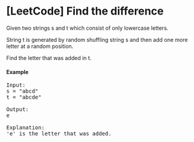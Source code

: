 # [LeetCode] Find the difference

Given two strings s and t which consist of only lowercase letters.

String t is generated by random shuffling string s and then add one more letter at a random position.

Find the letter that was added in t.

#### Example
<pre>
Input:
s = "abcd"
t = "abcde"

Output:
e

Explanation:
'e' is the letter that was added.
</pre>